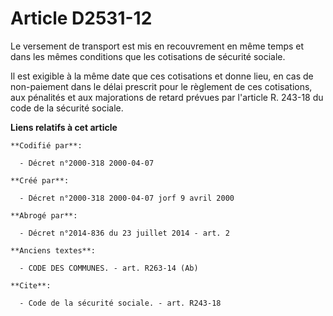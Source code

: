 # Article D2531-12

Le versement de transport est mis en recouvrement en même temps et dans les mêmes conditions que les cotisations de sécurité
sociale.

Il est exigible à la même date que ces cotisations et donne lieu, en cas de non-paiement dans le délai prescrit pour le
règlement de ces cotisations, aux pénalités et aux majorations de retard prévues par l'article R. 243-18 du code de la
sécurité sociale.

**Liens relatifs à cet article**

	**Codifié par**:

	  - Décret n°2000-318 2000-04-07

	**Créé par**:

	  - Décret n°2000-318 2000-04-07 jorf 9 avril 2000

	**Abrogé par**:

	  - Décret n°2014-836 du 23 juillet 2014 - art. 2

	**Anciens textes**:

	  - CODE DES COMMUNES. - art. R263-14 (Ab)

	**Cite**:

	  - Code de la sécurité sociale. - art. R243-18
